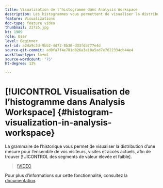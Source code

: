 ```yaml
---
title: Visualisation de l’histogramme dans Analysis Workspace
description: Les histogrammes vous permettent de visualiser la distribution d’une mesure parmi vos visiteurs, visites et accès actuels, afin de trouver des segments à forte et à faible valeur.
feature: Visualizations
doc-type: feature video
thumbnail: 23725.jpg
kt: 1909
role: User
level: Beginner
exl-id: a24a9c3d-9bb2-4d72-8b36-d33fda777e4d
source-git-commit: ad0fa7f4e781d826a3a10a5ad7e7022334cb44e4
workflow-type: tm+mt
source-wordcount: '75'
ht-degree: 13%

---
```


# [!UICONTROL Visualisation de l’histogramme dans Analysis Workspace] {#histogram-visualization-in-analysis-workspace}

 La grammaire de l’historique vous permet de visualiser la distribution d’une   mesure pour l’ensemble de vos visiteurs, visites et accès actuels, afin de trouver  [!UICONTROL des segments de valeur élevée et faible].

>[!VIDEO](https://video.tv.adobe.com/v/23725/?quality=12)

Pour plus d’informations sur cette fonctionnalité, consultez la [documentation](https://experienceleague.adobe.com/docs/analytics/analyze/analysis-workspace/visualizations/histogram.html?lang=en).
